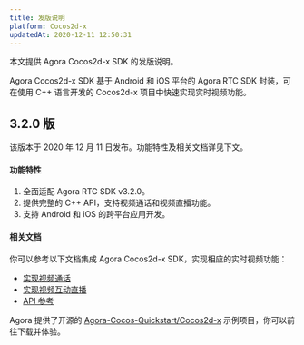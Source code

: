 ```yaml
---
title: 发版说明
platform: Cocos2d-x
updatedAt: 2020-12-11 12:50:31
---
```

本文提供 Agora Cocos2d-x SDK 的发版说明。

Agora Cocos2d-x SDK 基于 Android 和 iOS 平台的 Agora RTC SDK 封装，可在使用 C++ 语言开发的 Cocos2d-x 项目中快速实现实时视频功能。

## 3.2.0 版

该版本于 2020 年 12 月 11 日发布。功能特性及相关文档详见下文。

#### 功能特性

1. 全面适配 Agora RTC SDK v3.2.0。
2. 提供完整的 C++ API，支持视频通话和视频直播功能。
3. 支持 Android 和 iOS 的跨平台应用开发。

#### 相关文档

你可以参考以下文档集成 Agora Cocos2d-x SDK，实现相应的实时视频功能：

- [实现视频通话](./start_call_cocos2dx_android?platform=Cocos2d-x)
- [实现视频互动直播](./start_live_cocos2dx_android?platform=Cocos2d-x)
- [API 参考](./api-ref)

Agora 提供了开源的 [Agora-Cocos-Quickstart/Cocos2d-x](https://github.com/AgoraIO-Community/Agora-Cocos-Quickstart/tree/master/Cocos2d-x) 示例项目，你可以前往下载并体验。
